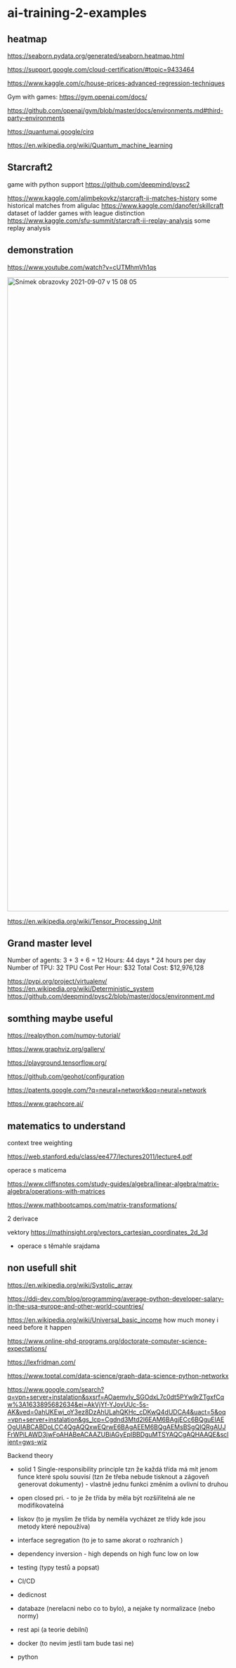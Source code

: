 # ai-training-2-examples

heatmap
--------

https://seaborn.pydata.org/generated/seaborn.heatmap.html



https://support.google.com/cloud-certification/#topic=9433464

https://www.kaggle.com/c/house-prices-advanced-regression-techniques

Gym with games:
https://gym.openai.com/docs/

https://github.com/openai/gym/blob/master/docs/environments.md#third-party-environments

https://quantumai.google/cirq

https://en.wikipedia.org/wiki/Quantum_machine_learning


Starcraft2
----------

game with python support
https://github.com/deepmind/pysc2

https://www.kaggle.com/alimbekovkz/starcraft-ii-matches-history some historical matches from aligulac
https://www.kaggle.com/danofer/skillcraft dataset of ladder games with league distinction
https://www.kaggle.com/sfu-summit/starcraft-ii-replay-analysis some replay analysis

demonstration
----------------
https://www.youtube.com/watch?v=cUTMhmVh1qs


<img width="1440" alt="Snímek obrazovky 2021-09-07 v 15 08 05" src="https://user-images.githubusercontent.com/3868751/132359108-f3732651-4a3a-4c69-8af6-4af418e55372.png">

https://en.wikipedia.org/wiki/Tensor_Processing_Unit

Grand master level
------------------
Number of agents: 3 + 3 + 6 = 12
Hours: 44 days * 24 hours per day
Number of TPU: 32
TPU Cost Per Hour: $32
Total Cost: $12,976,128

https://pypi.org/project/virtualenv/
https://en.wikipedia.org/wiki/Deterministic_system
https://github.com/deepmind/pysc2/blob/master/docs/environment.md

somthing maybe useful
------------------------

https://realpython.com/numpy-tutorial/

https://www.graphviz.org/gallery/

https://playground.tensorflow.org/

https://github.com/geohot/configuration

https://patents.google.com/?q=neural+network&oq=neural+network

https://www.graphcore.ai/

matematics to understand
---------------------------
context tree weighting

https://web.stanford.edu/class/ee477/lectures2011/lecture4.pdf

operace s maticema

https://www.cliffsnotes.com/study-guides/algebra/linear-algebra/matrix-algebra/operations-with-matrices

https://www.mathbootcamps.com/matrix-transformations/

2 derivace 

vektory
https://mathinsight.org/vectors_cartesian_coordinates_2d_3d

+ operace s těmahle srajdama

non usefull shit
-------------------
https://en.wikipedia.org/wiki/Systolic_array

https://ddi-dev.com/blog/programming/average-python-developer-salary-in-the-usa-europe-and-other-world-countries/

https://en.wikipedia.org/wiki/Universal_basic_income
how much money i need before it happen

https://www.online-phd-programs.org/doctorate-computer-science-expectations/

https://lexfridman.com/

https://www.toptal.com/data-science/graph-data-science-python-networkx

https://www.google.com/search?q=vpn+server+instalation&sxsrf=AOaemvIv_SGOdxL7c0dt5PYw9rZTgxfCqw%3A1633895682634&ei=AkVjYf-YJovUUc-5s-AK&ved=0ahUKEwj_oY3ez8DzAhULahQKHc_cDKwQ4dUDCA4&uact=5&oq=vpn+server+instalation&gs_lcp=Cgdnd3Mtd2l6EAM6BAgjECc6BQguEIAEOgUIABCABDoLCC4QgAQQxwEQrwE6BAgAEEM6BQgAEMsBSgQIQRgAUJFrWPiLAWD3jwFoAHABeACAAZUBiAGyEpIBBDguMTSYAQCgAQHAAQE&sclient=gws-wiz

Backend theory
- solid
1 Single-responsibility principle
tzn že každá třída má mít jenom funce které spolu souvisí (tzn že třeba nebude tisknout a zágoveň generovat dokumenty) - vlastně jednu funkci změním a ovlivní to druhou
- open closed pri. - to je že třída by měla být rozšířitelná ale ne modifikovatelná
- liskov (to je myslim že třída by neměla vycházet ze třídy kde jsou metody které nepoužíva)
- interface segregation (to je to same akorat o rozhraních )
- dependency inversion - high depends on high func low on low


- testing (typy testů a popsat)
- CI/CD
- dedicnost
- databaze (nerelacni nebo co to bylo), a nejake ty normalizace (nebo normy)
- rest api (a teorie debilní)
- docker (to nevim jestli tam bude tasi ne)
- python 



